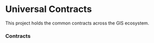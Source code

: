 ﻿# Universal Contracts
This project holds the common contracts across the GIS ecosystem.
### Contracts